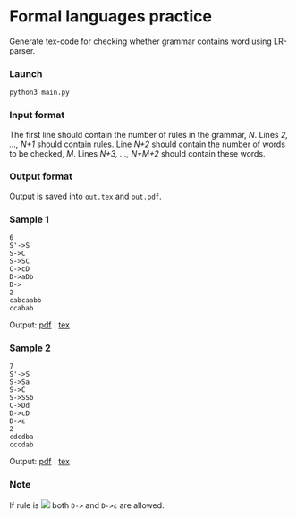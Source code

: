 # Formal languages practice

Generate tex-code for checking whether grammar contains word using LR-parser.

### Launch
```
python3 main.py
```

### Input format

The first line should contain the number of rules in the grammar, *N*.
Lines *2, ..., N+1* should contain rules.
Line *N+2* should contain the number of words to be checked, *M*.
Lines *N+3, ..., N+M+2* should contain these words.

### Output format

Output is saved into `out.tex` and `out.pdf`.

### Sample 1

```
6
S'->S
S->C
S->SC
C->cD
D->aDb
D->
2
cabcaabb
ccabab
```
Output: [pdf](samples/sample1.pdf) | [tex](samples/sample1.tex)

### Sample 2

```
7
S'->S
S->Sa
S->C
S->SSb
C->Dd
D->cD
D->ε
2
cdcdba
cccdab
```
Output: [pdf](samples/sample2.pdf) | [tex](samples/sample2.tex)

### Note

If rule is <img src="https://latex.codecogs.com/gif.latex?D\rightarrow\varepsilon" /> both `D->` and `D->ε` are allowed.
